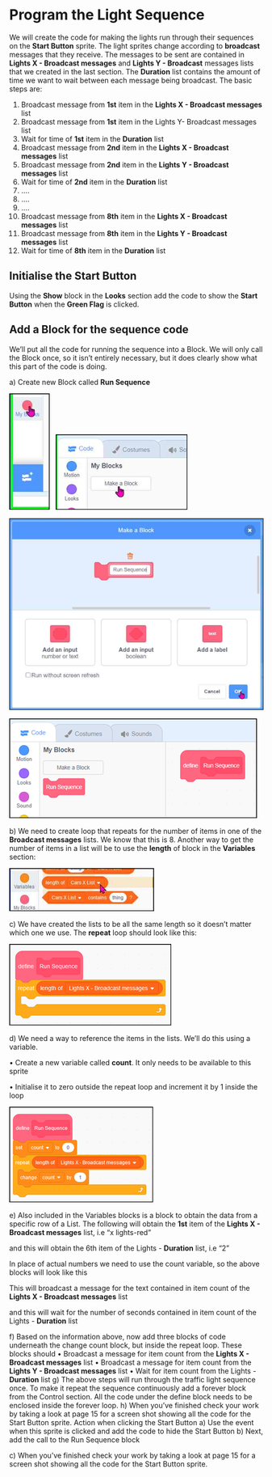 # Program the Light Sequence

We will create the code for making the lights run through their sequences on the **Start Button** sprite.   The light sprites change according to **broadcast** messages that they receive.  The messages to be sent are contained in **Lights X - Broadcast messages** and **Lights Y - Broadcast** messages lists that we created in the last section.   The **Duration** list contains the amount of time we want to wait between each message being broadcast. The basic steps are:

1. Broadcast message from **1st** item in the **Lights X - Broadcast messages** list
2. Broadcast message from **1st** item in the Lights Y- Broadcast messages list
3. Wait for time of **1st** item in the **Duration** list
4. Broadcast message from **2nd** item in the **Lights X - Broadcast messages** list
5. Broadcast message from **2nd** item in the **Lights Y - Broadcast messages** list
6. Wait for time of **2nd** item in the **Duration** list
7. ….
8. ….
9. ….
10.	Broadcast message from **8th** item in the **Lights X - Broadcast messages** list
11.	Broadcast message from **8th** item in the **Lights Y - Broadcast messages** list
12.	Wait for time of **8th** item in the **Duration** list

## Initialise the Start Button

Using the **Show** block in the **Looks** section add the code to show the **Start Button** when the **Green Flag** is clicked.

## Add a Block for the sequence code

We’ll put all the code for running the sequence into a Block. We will only call the Block once, so it isn’t entirely necessary, but it does clearly show what this part of the code is doing.

a) Create new Block called **Run Sequence**

![My blocks](Prog01.png "Prog01")&nbsp;&nbsp;
![make a block](Prog02.png "Prog02")

![make block](Prog03.png "Prog03")

![define block](Prog04.png "Prog04")

b) We need to create loop that repeats for the number of items in one of the **Broadcast messages** lists.     We know that this is 8.   Another way to get the number of items in a list will be to use the **length** of block in the **Variables** section:

![list length](Prog05.png "Prog05")

c) We have created the lists to be all the same length so it doesn’t matter which one we use. The **repeat** loop should look like this:

![repeat block](Prog06.png "Prog06")

d) We need a way to reference the items in the lists.  We’ll do this using a variable.

• Create a new variable called **count**. It only needs to be available to this sprite

• Initialise it to zero outside the repeat loop and increment it by 1 inside the loop

![repeat block](Prog07.png "Prog07")

e)	Also included in the Variables blocks is a block to obtain the data from a specific row of a List.   The following will obtain the **1st** item of the **Lights X - Broadcast messages** list, i.e “x lights-red”
 
and this will obtain the 6th item of the Lights - **Duration** list, i.e “2”
 
In place of actual numbers we need to use the count variable, so the above blocks will look like this
 
 
This will broadcast a message for the text contained in item count of the **Lights X - Broadcast messages** list
 
and this will wait for the number of seconds contained in item count of the Lights - **Duration** list
 
f)	Based on the information above, now add three blocks of code underneath the change count block, but inside the repeat loop.   These blocks should
•	Broadcast a message for item count from the **Lights X - Broadcast messages** list
•	Broadcast a message for item count from the **Lights Y - Broadcast messages** list
•	Wait for item count from the Lights - **Duration** list
g)	The above steps will run through the traffic light sequence once.   To make it repeat the sequence continuously add a forever block from the Control section.   All the code under the define block needs to be enclosed inside the forever loop. 
h)	When you’ve finished check your work by taking a look at page 15 for a screen shot showing all the code for the Start Button sprite. 
Action when clicking the Start  Button
a)	Use the event when this sprite is clicked and add the code to hide the Start Button 
b)	Next, add the call to the Run Sequence block
 
c)	When you’ve finished check your work by taking a look at page 15 for a screen shot showing all the code for the Start Button sprite. 
